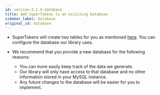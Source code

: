 ```yaml
---
id: version-3.1.X-database
title: Add SuperTokens to an exisiting Database
sidebar_label: Database
original_id: database
---
```


- SuperTokens will create two tables for you as mentioned [here](../backend/installation#3-optionally-create-tables-in-the-mysql-database). You can configure the database our library uses.

- We recommend that you provide a new database for the following reasons:
  - You can more easily keep track of the data we generate.
  - Our library will only have access to that database and no other information stored in your MySQL instance.
  - Any future changes to the database will be easier for you to implement.